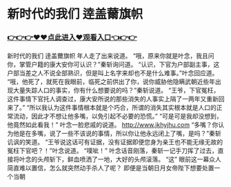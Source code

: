 # 新时代的我们 逹盖薾旗帜

### <a href="https://github.com/xinfue/dunp/issues/2">👉👉👉♥♥点此进入♥观看入口👈👉👉</a>

新时代的我们 逹盖薾旗帜
 年人走了出来说道。
    “哦，原来你就是叶念，我且问你，掌管户籍的康大安你可认识？”秦斩询问道。
    “认识，下官为户部副主事，这户部当差之人不说全部熟识，但是叫上名字来却也不是什么难事。”叶念回应道。
    “哦，他死了，就死在我眼前，临死之前供出了你，说你威胁他隐瞒武朝近些年出现大量失踪人口的事实，你有什么想要说的吗？”秦斩说道。
    “王爷，下官冤枉，这件事情下官托人调查过，康大安所说的那些消失的人事实上隔了一两年又重新回来了。”
    “所以我认为这件事情根本就是个巧合，所谓的消失其实根本就是人口的正常流动，因此才不想让他多嘴，以免引起不必要的恐慌。”
    “可是可是我却没想到，他竟然如此看我！”
    叶念一脸悲戚的说道。
    http://www.jkhyjhu.com
    “多嘴？你认为他是在多嘴，说了一些不该说的事情，所以你让他永远闭上了嘴，是吗？”秦斩讥讽的笑道。
    “王爷说这话可有证据，没有证据即便您身为亲王也不能无缘无故的冤枉下官吧？！”叶念说道。
    “噗呲！”
    叶念话音刚落，秦斩一记手刀挥了过去，直接将叶念的头颅斩下，鲜血喷洒了一地，大好的头颅滚落。
    “这”
    眼前这一幕众人简直难以置信，怎么就突然动手杀人了呢？
    即便是当朝日月女帝陛下想要处置一个当朝
